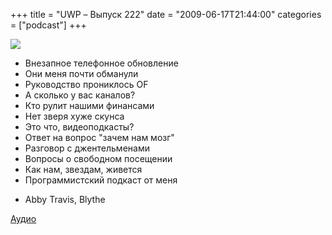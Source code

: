 +++
title = "UWP – Выпуск 222"
date = "2009-06-17T21:44:00"
categories = ["podcast"]
+++

![](https://podcast.umputun.com/images/uwp/uwp222.jpg)


- Внезапное телефонное обновление
- Они меня почти обманули
- Руководство прониклось OF
- А сколько у вас каналов?
- Кто рулит нашими финансами
- Нет зверя хуже скунса
- Это что, видеоподкасты?
- Ответ на вопрос "зачем нам мозг"
- Разговор с джентельменами
- Вопросы о свободном посещении
- Как нам, звездам, живется
- Программистский подкаст от меня


* Abby Travis, Blythe

[Аудио](http://archive.rucast.net/uwp/media/ump_podcast222.mp3)
<audio src="http://archive.rucast.net/uwp/media/ump_podcast222.mp3" preload="none">